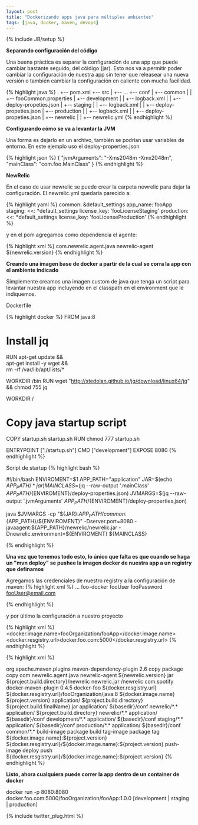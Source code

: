 ```yaml
---
layout: post
title: "Dockerizando apps java para múltiples ambientes"
tags: [java, docker, maven, devops]
---
```

{% include JB/setup %}

**Separando configuración del código**

Una buena práctica es separar la configuración de una app que puede cambiar bastante seguido, del cóidigo (jar). Esto nos va a permitir poder cambiar la configuración de nuestra app sin tener que releasear una nueva versión o también cambiar la configuración en caliente con mucha facilidad.

{% highlight java %}
.
+-- pom.xml
+-- src
|   +-- ...
+-- conf
|   +-- common
|   |   +-- fooCommon.properties
|   +-- development
|   |   +-- logback.xml
|   |   +-- deploy-propeties.json
|   +-- staging
|   |   +-- logback.xml
|   |   +-- deploy-propeties.json
|   +-- production
|   |   +-- logback.xml
|   |   +-- deploy-propeties.json
|   +-- newrelic
|   |   +-- newrelic.yml
{% endhighlight %}


**Configurando cómo se va a levantar la JVM**

Una forma es dejarlo en un archivo, también se podrían usar variables de entorno. En este ejemplo uso el deploy-properties.json

{% highlight json %}
{
    "jvmArguments": "-Xms2048m -Xmx2048m",
    "mainClass": "com.foo.MainClass"
}
{% endhighlight %}


**NewRelic**

En el caso de usar newrelic se puede crear la carpeta newrelic para dejar la configuración. El newrelic.yml quedaría parecido a:

{% highlight yaml %}
common: &default_settings
  app_name: fooApp
staging:
  <<: *default_settings
  license_key: 'fooLicenseStaging'
production:
  <<: *default_settings
  license_key: 'fooLicenseProduction'
{% endhighlight %}

y en el pom agregamos como dependencia el agente:

{% highlight xml %}
<dependency>
    <groupId>com.newrelic.agent.java</groupId>
    <artifactId>newrelic-agent</artifactId>
    <version>${newrelic.version}</version>
</dependency>
{% endhighlight %}


**Creando una imagen base de docker a partir de la cual se corra la app con el ambiente indicado**

Simplemente creamos una imagen custom de java que tenga un script para levantar nuestra app incluyendo en el classpath en el environment que le indiquemos.

Dockerfile

{% highlight docker %}
FROM java:8

# Install jq
RUN apt-get update && \
    apt-get install -y wget && \
    rm -rf /var/lib/apt/lists/*

WORKDIR /bin
RUN wget "http://stedolan.github.io/jq/download/linux64/jq" && chmod 755 jq

WORKDIR /

# Copy java startup script
COPY startup.sh startup.sh
RUN chmod 777 startup.sh

ENTRYPOINT ["./startup.sh"]
CMD ["development"]
EXPOSE 8080
{% endhighlight %}


Script de startup
{% highlight bash %}

#!/bin/bash
ENVIROMENT=$1
APP_PATH="application"
JAR=$(echo ${APP_PATH}/*jar)
MAINCLASS=$(jq --raw-output '.mainClass' $APP_PATH/${ENVIROMENT}/deploy-properties.json)
JVMARGS=$(jq --raw-output '.jvmArguments' $APP_PATH/${ENVIROMENT}/deploy-properties.json)

java $JVMARGS -cp "${JAR}:${APP_PATH}/common:${APP_PATH}/${ENVIROMENT}" -Dserver.port=8080 -javaagent:${APP_PATH}/newrelic/newrelic.jar -Dnewrelic.environment=${ENVIROMENT} ${MAINCLASS}

{% endhighlight %}



**Una vez que tenemos todo esto, lo único que falta es que cuando se haga un "mvn deploy" se pushee la imagen docker de nuestra app a un registry que definamos**

Agregamos las credenciales de nuestro registry a la configuración de maven:
{% highlight xml %}
<servers>
  ...
  <server>
    <id>foo-docker</id>
    <username>fooUser</username>
    <password>fooPassword</password>
    <configuration>
      <email>fooUser@email.com</email>
    </configuration>
  </server>
</servers>

{% endhighlight %}

y por último la configuración a nuestro proyecto

{% highlight xml %}
<properties>
  <docker.image.name>fooOrganization/fooApp</docker.image.name>
  <docker.resgistry.url>docker.foo.com:5000</docker.resgistry.url>
</properties>
{% endhighlight %}

{% highlight xml %}
<plugin>
  <!-- downloading newrelic agent -->
  <plugin>
    <groupId>org.apache.maven.plugins</groupId>
    <artifactId>maven-dependency-plugin</artifactId>
    <version>2.6</version>
    <executions>
      <execution>
        <id>copy</id>
        <phase>package</phase>
        <goals>
          <goal>copy</goal>
        </goals>
        <configuration>
          <artifactItems>
            <artifactItem>
              <groupId>com.newrelic.agent.java</groupId>
              <artifactId>newrelic-agent</artifactId>
              <version>${newrelic.version}</version>
              <type>jar</type>
              <outputDirectory>${project.build.directory}/newrelic</outputDirectory>
              <destFileName>newrelic.jar</destFileName>
            </artifactItem>
          </artifactItems>
          <outputDirectory>/newrelic</outputDirectory>
        </configuration>
      </execution>
    </executions>
  </plugin>

  <!-- building docker image -->
  <plugin>
    <groupId>com.spotify</groupId>
    <artifactId>docker-maven-plugin</artifactId>
    <version>0.4.5</version>
    <configuration>
      <serverId>docker-foo</serverId>
      <registryUrl>${docker.resgistry.url}</registryUrl>
      <baseImage>${docker.resgistry.url}/fooOrganization/java:8</baseImage>
      <imageName>${docker.image.name}</imageName>
      <imageTags>
        <imageTag>${project.version}</imageTag>
      </imageTags>
      <resources>
        <!-- adding app jar -->
        <resource>
          <targetPath>application/</targetPath>
          <directory>${project.build.directory}</directory>
          <include>${project.build.finalName}.jar</include>
        </resource>
        <!-- adding newrelic conf -->
        <resource>
          <targetPath>application/</targetPath>
          <directory>${basedir}/conf</directory>
          <include>newrelic/*.*</include>
        </resource>
        <!-- adding newrelic agent jar -->
        <resource>
          <targetPath>application/</targetPath>
          <directory>${project.build.directory}</directory>
          <include>newrelic/*.*</include>
        </resource>
        <!-- adding development conf -->
        <resource>
          <targetPath>application/</targetPath>
          <directory>${basedir}/conf</directory>
          <include>development/*.*</include>
        </resource>
        <!-- adding staging conf -->
        <resource>
          <targetPath>application/</targetPath>
          <directory>${basedir}/conf</directory>
          <include>staging/*.*</include>
        </resource>
        <!-- adding production conf -->
        <resource>
          <targetPath>application/</targetPath>
          <directory>${basedir}/conf</directory>
          <include>production/*.*</include>
        </resource>
        <!-- adding common conf -->
        <resource>
          <targetPath>application/</targetPath>
          <directory>${basedir}/conf</directory>
          <include>common/*.*</include>
        </resource>
      </resources>
    </configuration>
    <executions>
      <execution>
        <id>build-image</id>
        <phase>package</phase>
        <goals>
          <goal>build</goal>
        </goals>
      </execution>
      <execution>
        <id>tag-image</id>
        <phase>package</phase>
        <goals>
          <goal>tag</goal>
        </goals>
        <configuration>
          <image>${docker.image.name}:${project.version}</image>
          <newName>${docker.resgistry.url}/${docker.image.name}:${project.version}</newName>
        </configuration>
      </execution>
      <execution>
        <id>push-image</id>
        <phase>deploy</phase>
        <goals>
          <goal>push</goal>
        </goals>
        <configuration>
          <imageName>${docker.resgistry.url}/${docker.image.name}:${project.version}</imageName>
        </configuration>
      </execution>
    </executions>
  </plugin>

</plugins>
{% endhighlight %}

**Listo, ahora cualquiera puede correr la app dentro de un container de docker**

docker run -p 8080:8080 docker.foo.com:5000/fooOrganization/fooApp:1.0.0 [development \| staging \| production]

{% include twitter_plug.html %}
